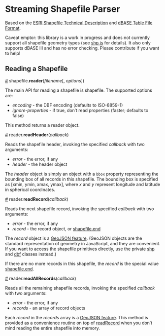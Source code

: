 # Streaming Shapefile Parser

Based on the [ESRI Shapefile Technical Description](http://www.esri.com/library/whitepapers/pdfs/shapefile.pdf) and [dBASE Table File Format](http://www.digitalpreservation.gov/formats/fdd/fdd000325.shtml).

Caveat emptor: this library is a work in progress and does not currently support all shapefile geometry types (see [shp.js](https://github.com/mbostock/shapefile/blob/master/shp.js) for details). It also only supports dBASE III and has no error checking. Please contribute if you want to help!

## Reading a Shapefile

<a name="reader" href="#reader">#</a> shapefile.<b>reader</b>(<i>filename</i>[, <i>options</i>])

The main API for reading a shapefile is shapefile. The supported options are:

* *encoding* - the DBF encoding (defaults to ISO-8859-1)
* *ignore-properties* - if true, don’t read properties (faster; defaults to false)

This method returns a reader object.

<a name="reader_readHeader" href="#reader_readHeader">#</a> reader.<b>readHeader</b>(<i>callback</i>)

Reads the shapefile header, invoking the specified *callback* with two arguments:

* *error* - the error, if any
* *header* - the header object

The *header* object is simply an object with a `bbox` property representing the bounding box of all records in this shapefile. The bounding box is specified as [xmin, ymin, xmax, ymax], where *x* and *y* represent longitude and latitude in spherical coordinates.

<a name="reader_readRecord" href="#reader_readRecord">#</a> reader.<b>readRecord</b>(<i>callback</i>)

Reads the next shapefile record, invoking the specified *callback* with two arguments:

* *error* - the error, if any
* *record* - the record object, or <a href="#end">shapefile.end</a>

The *record* object is a [GeoJSON feature](http://geojson.org/geojson-spec.html#feature-objects). (GeoJSON objects are the standard representation of geometry in JavaScript, and they are convenient. If you want to access the shapefile primitives directly, use the private [shp](https://github.com/mbostock/shapefile/blob/master/shp.js) and [dbf](https://github.com/mbostock/shapefile/blob/master/dbf.js) classes instead.)

If there are no more records in this shapefile, the *record* is the special value <a href="#end">shapefile.end</a>.

<a name="reader_readAllRecords" href="#reader_readAllRecords">#</a> reader.<b>readAllRecords</b>(<i>callback</i>)

Reads all the remaining shapefile records, invoking the specified *callback* with two arguments:

* *error* - the error, if any
* *records* - an array of record objects

Each *record* in the *records* array is a [GeoJSON feature](http://geojson.org/geojson-spec.html#feature-objects). This method is provided as a convenience routine on top of <a href="#reader_readRecord">readRecord</a> when you don’t mind reading the entire shapefile into memory.
